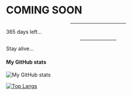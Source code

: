 <!DOCTYPE html>
<html lang="en">

<body>
    <div>
        <div>
            <h1>COMING SOON</h1>
            <hr style="margin: auto; width: 30%" />
            <p>365 days left...</p>
            <hr style="margin: auto; width: 20%" />
            <p>Stay alive...</p>
        </div>
    </div>
</body>

</html>

#### My GitHub stats

![My GitHub stats](https://github-readme-stats.vercel.app/api?username=itsvks19&show_icons=true&theme=radical)

[![Top Langs](https://github-readme-stats.vercel.app/api/top-langs/?username=itsvks19&layout=compact)](https://github.com/itsvks19/LayoutEditor)

